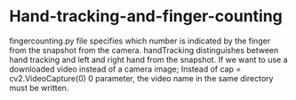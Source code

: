 # Hand-tracking-and-finger-counting
fingercounting.py file specifies which number is indicated by the finger from the snapshot from the camera.
handTracking distinguishes between hand tracking and left and right hand from the snapshot.
If we want to use a downloaded video instead of a camera image; Instead of cap = cv2.VideoCapture(0) 0 parameter, the video name in the same directory must be written.
